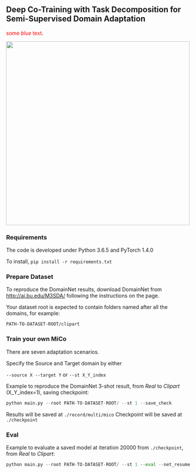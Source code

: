## Deep Co-Training with Task Decomposition for Semi-Supervised Domain Adaptation

<span style="color:red">some *blue* text</span>.

<img src="https://github.com/LoyoYang/mico/blob/master/overall_framework.png" width="500">


### Requirements
The code is developed under Python 3.6.5 and PyTorch 1.4.0

To install,
```pip install -r requirements.txt```

### Prepare Dataset
To reproduce the DomainNet results, download DomainNet from http://ai.bu.edu/M3SDA/ following the instructions on the page.

Your dataset root is expected to contain folders named after all the domains, for example: 

```PATH-TO-DATASET-ROOT/clipart```

### Train your own MiCo
There are seven adaptation scenarios.

Specify the Source and Target domain by either

```--source X --target Y``` or ```--st X_Y_index```

Example to reproduce the DomainNet 3-shot result, from *Real* to *Clipart* (X_Y_index=1), saving checkpoint:

```python
python main.py --root PATH-TO-DATASET-ROOT/ --st 1 --save_check
```

Results will be saved at 
```./record/multi/mico```
Checkpoint will be saved at
```./checkpoint```


### Eval

Example to evaluate a saved model at iteration 20000 from ```./checkpoint```, from *Real* to *Clipart*:

```python
python main.py --root PATH-TO-DATASET-ROOT/ --st 1 --eval --net_resume Net_iter_model_mico_real_to_clipart_step_20000.pth.tar
```


